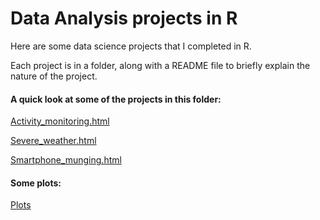 Data Analysis projects in R
===
Here are some data science projects that I completed in R.

Each project is in a folder, along with a README file to briefly explain the nature of the project. 

#### A quick look at some of the projects in this folder:

<a href="http://htmlpreview.github.io/?https://github.com/Prim8/Data_Analysis_R/blob/master/Activity_monitoring/Activity_monitoring.html" target="_blank">Activity_monitoring.html</a>

<a href="http://htmlpreview.github.io/?https://github.com/Prim8/Data_Analysis_R/blob/master/Severe_weather/SevereWeather.html" target="_blank">Severe_weather.html</a>

<a href="http://htmlpreview.github.io/?https://github.com/Prim8/Data_Analysis_R/blob/master/Smartphone_study/Smartphone_munging.html" target="_blank">Smartphone_munging.html</a>

#### Some plots:
<a href="https://github.com/Prim8/Data_Analysis_R/tree/master/Fun_plots/Electric_power" target="_blank">Plots</a>


